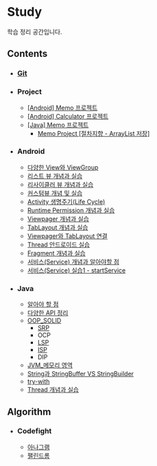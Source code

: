 # Study
학습 정리 공간입니다.

## Contents

- ### [Git](https://github.com/Heepie/Study/tree/master/Contents/Git)

- ### Project
  - [[Android] Memo 프로젝트](https://github.com/Heepie/Study/tree/master/Contents/Project/%5BAndroid%5D%20Memo)
  - [[Android] Calculator 프로젝트](https://github.com/Heepie/Study/tree/master/Contents/Project/%5BAndroid%5D%20Calculator)
  - [[Java] Memo 프로젝트](https://github.com/Heepie/Study/tree/master/Contents/Project/%5BJava%5D%20Memo)
    - [Memo Project [절차지향 - ArrayList 저장]](https://github.com/Heepie/Study/tree/master/Contents/Project/%5BJava%5D%20Memo/Memo%20Project%20%5B절차지향%20-%20ArrayList%20저장%5D)

- ### Android
  - [다양한 View와 ViewGroup](https://github.com/Heepie/Study/tree/master/Contents/Android/다양한%20View와%20ViewGroup)
  - [리스트 뷰 개념과 실습](https://github.com/Heepie/Study/blob/master/Contents/Android/리스트%20뷰%20개념과%20실습/Readme.md)
  - [리사이클러 뷰 개념과 실습](https://github.com/Heepie/Study/tree/master/Contents/Android/리사이클러%20뷰%20개념과%20실습)
  - [커스텀뷰 개념 및 실습](https://github.com/Heepie/Study/tree/master/Contents/Android/커스텀뷰%20개념%20및%20실습)
  - [Activity 생명주기(Life Cycle)](https://github.com/Heepie/Study/tree/master/Contents/Android/Activity%20생명주기(Life%20Cycle))
  - [Runtime Permission 개념과 실습
](https://github.com/Heepie/Study/tree/master/Contents/Android/Runtime%20Permission%20개념과%20실습)
  - [Viewpager 개념과 실습](https://github.com/Heepie/Study/tree/master/Contents/Android/Viewpager%20개념과%20실습)
  - [TabLayout 개념과 실습](https://github.com/Heepie/Study/tree/master/Contents/Android/TabLayout%20개념과%20실습)
  - [Viewpager와 TabLayout 연결](https://github.com/Heepie/Study/tree/master/Contents/Android/Viewpager와%20TabLayout%20연결)
  - [Thread 안드로이드 실습](https://github.com/Heepie/Study/tree/master/Contents/Android/Thread%20안드로이드%20실습)
  - [Fragment 개념과 실습](https://github.com/Heepie/Study/tree/master/Contents/Android/Fragment%20개념과%20실습)
  - [서비스(Service) 개념과 알아야할 점](https://github.com/Heepie/Study/tree/master/Contents/Android/서비스(Service)%20개념과%20알아야할%20점)
  - [서비스(Service) 실습1 - startService](https://github.com/Heepie/Study/tree/master/Contents/Android/서비스(Service)%20실습1%20-%20startService)

- ### Java
  - [알아야 할 점](https://github.com/Heepie/Study/tree/master/Contents/Java/알아야%20할%20점)
  - [다양한 API 정리](https://github.com/Heepie/Study/tree/master/Contents/Java/다양한%20API%20정리)
  - [OOP_SOLID](https://github.com/Heepie/Study/tree/master/Contents/Java/OOP_SOLID)
    - [SRP](https://github.com/Heepie/Study/tree/master/Contents/Java/OOP_SOLID/SRP)
    - OCP
    - [LSP](https://github.com/Heepie/Study/tree/master/Contents/Java/OOP_SOLID/LSP)
    - [ISP](https://github.com/Heepie/Study/tree/master/Contents/Java/OOP_SOLID/ISP)
    - DIP
  - [JVM_메모리 영역](https://github.com/Heepie/Study/tree/master/Contents/Java/JVM%20메모리%20영역)
  - [String과 StringBuffer VS StringBuilder](https://github.com/Heepie/Study/tree/master/Contents/Java/String과%20StringBuffer%20VS%20StringBuilder)
  - [try-with](https://github.com/Heepie/Study/tree/master/Contents/Java/try-with)
  - [Thread 개념과 실습](https://github.com/Heepie/Study/tree/master/Contents/Java/Thread%20개념과%20실습)



## Algorithm
- ### Codefight
  - [아나그램](https://github.com/Heepie/Study/tree/master/Algorithm/codefight/Anagram)
  - [팰린드롬](https://github.com/Heepie/Study/tree/master/Algorithm/codefight/Palindrome)
